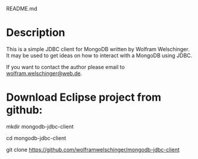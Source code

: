 README.md

Description
===========

This is a simple JDBC client for MongoDB written by Wolfram Welschinger.
It may be used to get ideas on how to interact with a MongoDB using JDBC.

If you want to contact the author please email to wolfram.welschinger@web.de.

Download Eclipse project from github:
=====================================

mkdir mongodb-jdbc-client

cd mongodb-jdbc-client

git clone https://github.com/wolframwelschinger/mongodb-jdbc-client



